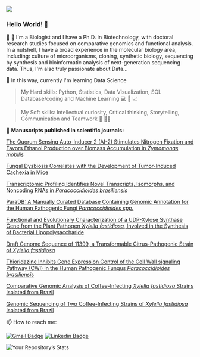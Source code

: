 ![](https://komarev.com/ghpvc/?username=vqrca)

### Hello World! 👋

:dna: :petri_dish: I'm a Biologist and I have a Ph.D. in Biotechnology, with doctoral research studies focused on comparative genomics and functional analysis. 
In a nutshell, I have a broad experience in the molecular biology area, including: culture of microorganisms, cloning, synthetic biology, sequencing by synthesis and 
bioinformatic analysis of next-generation sequencing data. Thus, I'm also truly passionate about Data...

🌱 In this way, currently I'm learning Data Science

  > My Hard skills: Python, Statistics, Data Visualization, SQL Database/coding and Machine Learning :computer: :snake: :chart_with_upwards_trend:

  > My Soft skills: Intellectual curiosity, Critical thinking, Storytelling, Communication and Teamwork :thought_balloon: :woman_technologist:
  
  
  
 🚀 **Manuscripts published in scientific journals:**
  
  [The Quorum Sensing Auto-Inducer 2 (AI-2) Stimulates Nitrogen Fixation and Favors Ethanol Production over Biomass Accumulation in *Zymomonas mobilis*](https://www.mdpi.com/1422-0067/22/11/5628)
  
  [Fungal Dysbiosis Correlates with the Development of Tumor-Induced Cachexia in Mice](https://www.mdpi.com/2309-608X/6/4/364)
  
  [Transcriptomic Profiling Identifies Novel Transcripts, Isomorphs, and Noncoding RNAs in *Paracoccidioides brasiliensis*](https://academic.oup.com/mmy/article-abstract/doi/10.1093/mmy/myaa062/5874572?redirectedFrom=fulltext)
  
  [ParaDB: A Manually Curated Database Containing Genomic Annotation for the Human Pathogenic Fungi *Paracoccidioides spp.*](https://journals.plos.org/plosntds/article?id=10.1371/journal.pntd.0007576)
  
  [Functional and Evolutionary Characterization of a UDP-Xylose Synthase Gene from the Plant Pathogen *Xylella fastidiosa*, Involved in the Synthesis of Bacterial Lipopolysaccharide](https://pubs.acs.org/doi/10.1021/acs.biochem.6b00886)
  
  [Draft Genome Sequence of 11399, a Transformable Citrus-Pathogenic Strain of *Xylella fastidiosa*](https://journals.asm.org/doi/10.1128/genomeA.01124-16)
  
  [Thioridazine Inhibits Gene Expression Control of the Cell Wall signaling Pathway (CWI) in the Human Pathogenic Fungus *Paracoccidioides brasiliensis*](https://link.springer.com/article/10.1007/s00438-016-1184-1)
  
  [Comparative Genomic Analysis of Coffee-Infecting *Xylella fastidiosa* Strains Isolated from Brazil](https://www.microbiologyresearch.org/content/journal/micro/10.1099/mic.0.000068)
  
  [Genomic Sequencing of Two Coffee-Infecting Strains of *Xylella fastidiosa* Isolated from Brazil](https://journals.asm.org/doi/10.1128/genomeA.01190-13)

📫 How to reach me:

[![Gmail Badge](https://img.shields.io/badge/-valquiria.c.alencar@gmail.com-6633cc?style=flat-square&logo=Gmail&logoColor=white&link=mailto:valquiria.c.alencar@gmail.com)](mailto:valquiria.c.alencar@gmail.com)
[![Linkedin Badge](https://img.shields.io/badge/-Valquíria_Alencar-6633cc?style=flat-square&logo=Linkedin&logoColor=white&link=https://www.linkedin.com/in/valquiria-alencar/)](https://www.linkedin.com/in/valquiria-alencar/) 


![Your Repository’s Stats](https://github-readme-stats.vercel.app/api?username=vqrca&show_icons=true)

<!--
**vqrca/vqrca** is a ✨ _special_ ✨ repository because its `README.md` (this file) appears on your GitHub profile.

Here are some ideas to get you started:

- 🔭 I’m currently working on ...
- 🌱 I’m currently learning ...
- 👯 I’m looking to collaborate on ...
- 🤔 I’m looking for help with ...
- 💬 Ask me about ...
- 📫 How to reach me: ...
- 😄 Pronouns: ...
- ⚡ Fun fact: ...
-->
